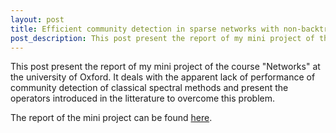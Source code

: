 ```yaml
---
layout: post
title: Efficient community detection in sparse networks with non-backtracking random walkers
post_description: This post present the report of my mini project of the course "Networks" at the university of Oxford. It deals with the apparent lack of performance of community detection of classical spectral methods and present the operators introduced in the litterature to overcome this problem.
---
```

This post present the report of my mini project of the course "Networks" at the university of Oxford. It deals with the apparent lack of performance of community detection of classical spectral methods and present the operators introduced in the litterature to overcome this problem.

The report of the mini project can be found [here](/imgs/MiniProjectNetwork.pdf).
